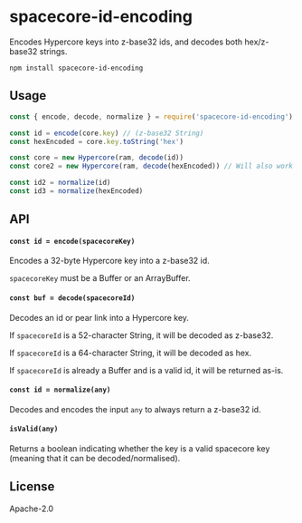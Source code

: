 # spacecore-id-encoding

Encodes Hypercore keys into z-base32 ids, and decodes both hex/z-base32 strings.

```
npm install spacecore-id-encoding
```

## Usage

```js
const { encode, decode, normalize } = require('spacecore-id-encoding')

const id = encode(core.key) // (z-base32 String)
const hexEncoded = core.key.toString('hex')

const core = new Hypercore(ram, decode(id)) 
const core2 = new Hypercore(ram, decode(hexEncoded)) // Will also work with hex

const id2 = normalize(id)
const id3 = normalize(hexEncoded)
```

## API

#### `const id = encode(spacecoreKey)`

Encodes a 32-byte Hypercore key into a z-base32 id.

`spacecoreKey` must be a Buffer or an ArrayBuffer.

#### `const buf = decode(spacecoreId)`

Decodes an id or pear link into a Hypercore key.

If `spacecoreId` is a 52-character String, it will be decoded as z-base32.

If `spacecoreId` is a 64-character String, it will be decoded as hex.

If `spacecoreId` is already a Buffer and is a valid id, it will be returned as-is.

#### `const id = normalize(any)`

Decodes and encodes the input `any` to always return a z-base32 id.

#### `isValid(any)`

Returns a boolean indicating whether the key is a valid spacecore key (meaning that it can be decoded/normalised).

## License

Apache-2.0




